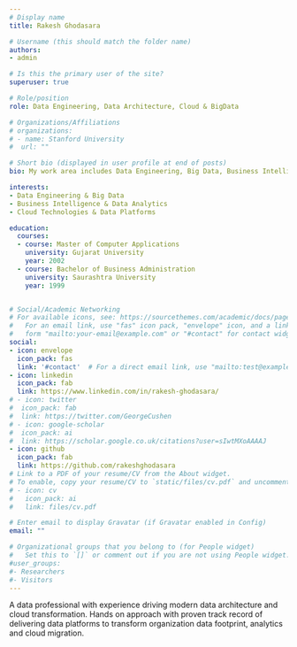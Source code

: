 ```yaml
---
# Display name
title: Rakesh Ghodasara 

# Username (this should match the folder name)
authors:
- admin

# Is this the primary user of the site?
superuser: true

# Role/position
role: Data Engineering, Data Architecture, Cloud & BigData

# Organizations/Affiliations
# organizations:
# - name: Stanford University
#  url: ""

# Short bio (displayed in user profile at end of posts)
bio: My work area includes Data Engineering, Big Data, Business Intelligence & Cloud Technologies

interests:
- Data Engineering & Big Data
- Business Intelligence & Data Analytics
- Cloud Technologies & Data Platforms

education:
  courses:
  - course: Master of Computer Applications
    university: Gujarat University
    year: 2002
  - course: Bachelor of Business Administration
    university: Saurashtra University
    year: 1999


# Social/Academic Networking
# For available icons, see: https://sourcethemes.com/academic/docs/page-builder/#icons
#   For an email link, use "fas" icon pack, "envelope" icon, and a link in the
#   form "mailto:your-email@example.com" or "#contact" for contact widget.
social:
- icon: envelope
  icon_pack: fas
  link: '#contact'  # For a direct email link, use "mailto:test@example.org".
- icon: linkedin
  icon_pack: fab
  link: https://www.linkedin.com/in/rakesh-ghodasara/
# - icon: twitter
#  icon_pack: fab
#  link: https://twitter.com/GeorgeCushen
# - icon: google-scholar
#  icon_pack: ai
#  link: https://scholar.google.co.uk/citations?user=sIwtMXoAAAAJ
- icon: github
  icon_pack: fab
  link: https://github.com/rakeshghodasara
# Link to a PDF of your resume/CV from the About widget.
# To enable, copy your resume/CV to `static/files/cv.pdf` and uncomment the lines below.
# - icon: cv
#   icon_pack: ai
#   link: files/cv.pdf

# Enter email to display Gravatar (if Gravatar enabled in Config)
email: ""

# Organizational groups that you belong to (for People widget)
#   Set this to `[]` or comment out if you are not using People widget.
#user_groups:
#- Researchers
#- Visitors
---
```


A data professional with experience driving modern data architecture and cloud transformation.  Hands on approach with proven track record of delivering data platforms to transform organization data footprint, analytics and cloud migration. 
